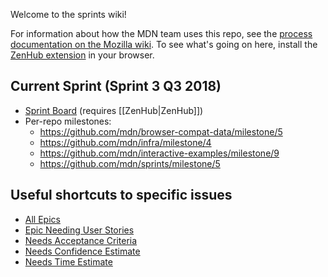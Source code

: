 Welcome to the sprints wiki!

For information about how the MDN team uses this repo, see the [process documentation on the Mozilla wiki](https://wiki.mozilla.org/Engagement/MDN_Durable_Team/Processes). To see what's going on here, install the [ZenHub extension](https://www.zenhub.com/extension) in your browser. 

## Current Sprint (Sprint 3 Q3 2018)
* [Sprint Board](https://app.zenhub.com/workspace/o/mdn/sprints/boards?milestones=Sprint%203%20Q3%202018%232018-08-28&repos=121649843,55001853,70901646,134759439,90252175,1352520,3311772,82040629,121278372,33677290,132630865) (requires [[ZenHub|ZenHub]])
* Per-repo milestones:
  - https://github.com/mdn/browser-compat-data/milestone/5
  - https://github.com/mdn/infra/milestone/4
  - https://github.com/mdn/interactive-examples/milestone/9
  - https://github.com/mdn/sprints/milestone/5

## Useful shortcuts to specific issues

* [All Epics](https://github.com/mdn/sprints/issues?q=is%3Aissue+is%3Aopen+sort%3Aupdated-desc+label%3AEpic)
* [Epic Needing User Stories](https://github.com/mdn/sprints/issues?q=is%3Aissue+is%3Aopen+sort%3Aupdated-desc+label%3AEpicNeedsUS)
* [Needs Acceptance Criteria](https://github.com/mdn/sprints/issues?q=is%3Aissue+is%3Aopen+sort%3Aupdated-desc+label%3ANeedsAC)
* [Needs Confidence Estimate](https://github.com/mdn/sprints/issues?q=is%3Aissue+is%3Aopen+sort%3Aupdated-desc+label%3ANeedsConf)
* [Needs Time Estimate](https://github.com/mdn/sprints/issues?q=is%3Aissue+is%3Aopen+sort%3Aupdated-desc+label%3ANeedsTimeEst)

